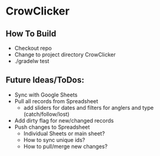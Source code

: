 # CrowClicker

## How To Build
* Checkout repo
* Change to project directory CrowClicker
* ./gradelw test

## Future Ideas/ToDos:
* Sync with Google Sheets
* Pull all records from Spreadsheet
  * add sliders for dates and filters for anglers and type (catch/follow/lost)
* Add dirty flag for new/changed records
* Push changes to Spreadsheet
  * Individual Sheets or main sheet?
  * How to sync unique ids?
  * How to pull/merge new changes?
